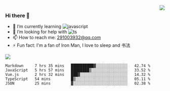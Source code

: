 <img align='right' src='https://github-readme-stats.vercel.app/api?username=niaogege&show_icons=true&theme=radical'/>

### Hi there 👋

- 🌱 I’m currently learning ![javascript](https://img.shields.io/badge/javacript-learn-orange)
- 🤔 I’m looking for help with ![ts](https://img.shields.io/badge/ts-learn-yellow)
- 📫 How to reach me: 291003932@qq.com
- ⚡ Fun fact:  I'm a fan of Iron Man, I love to sleep and 书法

![](https://github-readme-stats.vercel.app/api/top-langs/?username=niaogege&layout=compact)

<!--START_SECTION:waka-->
```text
Markdown     7 hrs 35 mins   ██████████▓░░░░░░░░░░░░░░   42.74 % 
JavaScript   5 hrs 57 mins   ████████▒░░░░░░░░░░░░░░░░   33.52 % 
Vue.js       2 hrs 32 mins   ███▓░░░░░░░░░░░░░░░░░░░░░   14.32 % 
TypeScript   54 mins         █▒░░░░░░░░░░░░░░░░░░░░░░░   05.11 % 
JSON         25 mins         ▓░░░░░░░░░░░░░░░░░░░░░░░░   02.38 % 
```
<!--END_SECTION:waka-->
